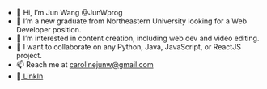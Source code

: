 - 👋 Hi, I’m Jun Wang @JunWprog
- 🌱 I’m a new graduate from Northeastern University looking for a Web Developer position.
- 👀 I’m interested in content creation, including web dev and video editing.
- 💞️ I want to collaborate on any Python, Java, JavaScript, or ReactJS project.
- 📫 Reach me at <a href="mailto:carolinejunw@gmail.com">carolinejunw@gmail.com</a> 
- 🤝<a href="www.linkedin.com/in/jun-wang-7377471a1/"> LinkIn</a>
